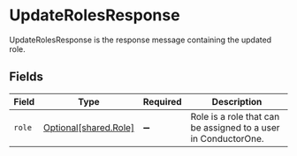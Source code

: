 # UpdateRolesResponse

UpdateRolesResponse is the response message containing the updated role.


## Fields

| Field                                                          | Type                                                           | Required                                                       | Description                                                    |
| -------------------------------------------------------------- | -------------------------------------------------------------- | -------------------------------------------------------------- | -------------------------------------------------------------- |
| `role`                                                         | [Optional[shared.Role]](../../models/shared/role.md)           | :heavy_minus_sign:                                             | Role is a role that can be assigned to a user in ConductorOne. |